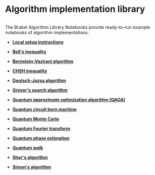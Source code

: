 # Algorithm implementation library

```{toctree}

```

  The Braket Algorithm Library Notebooks provide ready-to-run example notebooks of algorithm implementations.

  * [**Local setup instructions**](https://mybinder.org/v2/gh/benhong-amzn/amazon-braket-examples.git/pure_reorg?labpath=modules/Continue_Exploring/quantum_algorithms_and_protocols/algorithm_implementations/README.md)

  * [**Bell's inequality**](https://mybinder.org/v2/gh/benhong-amzn/amazon-braket-examples.git/pure_reorg?labpath=modules/Continue_Exploring/quantum_algorithms_and_protocols/algorithm_implementations/Bells_Inequality.ipynb)
  
  * [**Bernstein-Vazirani algorithm**](https://mybinder.org/v2/gh/benhong-amzn/amazon-braket-examples.git/pure_reorg?labpath=modules/Continue_Exploring/quantum_algorithms_and_protocols/algorithm_implementations/Bernstein_Vazirani_Algorithm.ipynb)

  * [**CHSH inequality**](https://mybinder.org/v2/gh/benhong-amzn/amazon-braket-examples.git/pure_reorg?labpath=modules/Continue_Exploring/quantum_algorithms_and_protocols/algorithm_implementations/CHSH_Inequality.ipynb)

  * [**Deutsch-Jozsa algorithm**](https://mybinder.org/v2/gh/benhong-amzn/amazon-braket-examples.git/pure_reorg?labpath=modules/Continue_Exploring/quantum_algorithms_and_protocols/algorithm_implementations/Deutsch_Jozsa_Algorithm.ipynb)

  * [**Grover's search algorithm**](https://mybinder.org/v2/gh/benhong-amzn/amazon-braket-examples.git/pure_reorg?labpath=modules/Continue_Exploring/quantum_algorithms_and_protocols/algorithm_implementations/Grovers_Search.ipynb)

  * [**Quantum approximate optimization algorithm (QAOA)**](https://mybinder.org/v2/gh/benhong-amzn/amazon-braket-examples.git/pure_reorg?labpath=modules/Continue_Exploring/quantum_algorithms_and_protocols/algorithm_implementations/Quantum_Approximate_Optimization_Algorithm.ipynb)

  * [**Quantum circuit born machine**](https://mybinder.org/v2/gh/benhong-amzn/amazon-braket-examples.git/pure_reorg?labpath=modules/Continue_Exploring/quantum_algorithms_and_protocols/algorithm_implementations/Quantum_Circuit_Born_Machine.ipynb)

  * [**Quantum Monte Carlo**](https://mybinder.org/v2/gh/benhong-amzn/amazon-braket-examples.git/pure_reorg?labpath=modules/Continue_Exploring/quantum_algorithms_and_protocols/algorithm_implementations/Quantum_Computing_Quantum_Monte_Carlo.ipynb)

  * [**Quantum Fourier transform**](https://mybinder.org/v2/gh/benhong-amzn/amazon-braket-examples.git/pure_reorg?labpath=modules/Continue_Exploring/quantum_algorithms_and_protocols/algorithm_implementations/Quantum_Fourier_Transform.ipynb)

  * [**Quantum phase estimation**](https://mybinder.org/v2/gh/benhong-amzn/amazon-braket-examples.git/pure_reorg?labpath=modules/Continue_Exploring/quantum_algorithms_and_protocols/algorithm_implementations/Quantum_Phase_Estimation_Algorithm.ipynb)

  * [**Quantum walk**](https://mybinder.org/v2/gh/benhong-amzn/amazon-braket-examples.git/pure_reorg?labpath=modules/Continue_Exploring/quantum_algorithms_and_protocols/algorithm_implementations/Quantum_Walk.ipynb)

  * [**Shor's algorithm**](https://mybinder.org/v2/gh/benhong-amzn/amazon-braket-examples.git/pure_reorg?labpath=modules/Continue_Exploring/quantum_algorithms_and_protocols/algorithm_implementations/Shors_Algorithm.ipynb)

  * [**Simon's algorithm**](https://mybinder.org/v2/gh/benhong-amzn/amazon-braket-examples.git/pure_reorg?labpath=modules/Continue_Exploring/quantum_algorithms_and_protocols/algorithm_implementations/Simons_Algorithm.ipynb)
  